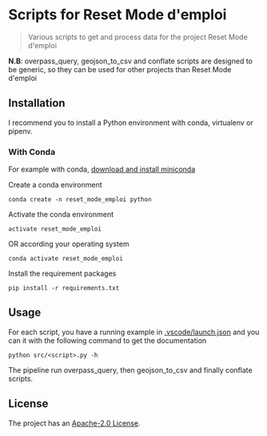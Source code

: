 # Scripts for Reset Mode d'emploi

> Various scripts to get and process data for the project Reset Mode d'emploi 

**N.B**: overpass_query, geojson_to_csv and conflate scripts are designed to be generic,
so they can be used for other projects than Reset Mode d'emploi

## Installation

I recommend you to install a Python environment with conda, virtualenv or pipenv.

### With Conda
For example with conda, 
[download and install miniconda](https://docs.conda.io/en/latest/miniconda.html)

Create a conda environment

```
conda create -n reset_mode_emploi python
```

Activate the conda environment

```
activate reset_mode_emploi
```

OR according your operating system

```
conda activate reset_mode_emploi
```

Install the requirement packages

```
pip install -r requirements.txt
```

## Usage

For each script, you have a running example in [.vscode/launch.json](.vscode/launch.json) and you can it with the following command to get the documentation

```
python src/<script>.py -h
```

The pipeline run overpass_query, then geojson_to_csv and finally conflate scripts.


## License

The project has an [Apache-2.0 License](LICENSE).
